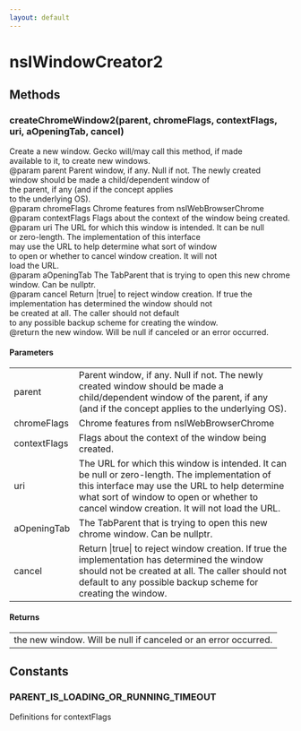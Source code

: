 ```yaml
---
layout: default
---
```


# nsIWindowCreator2 #

## Methods ##

### createChromeWindow2(parent, chromeFlags, contextFlags, uri, aOpeningTab, cancel) ###
 Create a new window. Gecko will/may call this method, if made  
available to it, to create new windows.  
@param parent Parent window, if any. Null if not. The newly created  
window should be made a child/dependent window of  
the parent, if any (and if the concept applies  
to the underlying OS).  
@param chromeFlags Chrome features from nsIWebBrowserChrome  
@param contextFlags Flags about the context of the window being created.  
@param uri The URL for which this window is intended. It can be null  
or zero-length. The implementation of this interface  
may use the URL to help determine what sort of window  
to open or whether to cancel window creation. It will not  
load the URL.  
@param aOpeningTab The TabParent that is trying to open this new chrome  
window. Can be nullptr.  
@param cancel Return |true| to reject window creation. If true the  
implementation has determined the window should not  
be created at all. The caller should not default  
to any possible backup scheme for creating the window.  
@return the new window. Will be null if canceled or an error occurred.  
  

#### Parameters ####

<table>

<tr>
<td>parent</td>
<td>Parent window, if any. Null if not. The newly created  
window should be made a child/dependent window of  
the parent, if any (and if the concept applies  
to the underlying OS).  
</td>
</tr>

<tr>
<td>chromeFlags</td>
<td>Chrome features from nsIWebBrowserChrome  
</td>
</tr>

<tr>
<td>contextFlags</td>
<td>Flags about the context of the window being created.  
</td>
</tr>

<tr>
<td>uri</td>
<td>The URL for which this window is intended. It can be null  
or zero-length. The implementation of this interface  
may use the URL to help determine what sort of window  
to open or whether to cancel window creation. It will not  
load the URL.  
</td>
</tr>

<tr>
<td>aOpeningTab</td>
<td>The TabParent that is trying to open this new chrome  
window. Can be nullptr.  
</td>
</tr>

<tr>
<td>cancel</td>
<td>Return |true| to reject window creation. If true the  
implementation has determined the window should not  
be created at all. The caller should not default  
to any possible backup scheme for creating the window.  
</td>
</tr>

</table>

#### Returns ####

<table>

<tr>
<td>the new window. Will be null if canceled or an error occurred.  
</td>
</tr>

</table>

## Constants ##

### PARENT_IS_LOADING_OR_RUNNING_TIMEOUT ###
  
Definitions for contextFlags  
  
